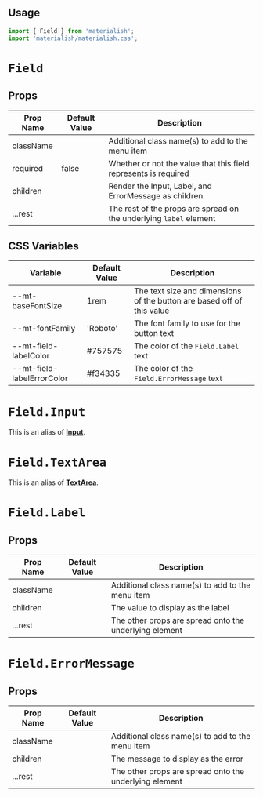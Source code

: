 ## Usage

```jsx
import { Field } from 'materialish';
import 'materialish/materialish.css';
```

# `Field`

## Props

| Prop Name | Default Value | Description                                                        |
| --------- | ------------- | ------------------------------------------------------------------ |
| className |               | Additional class name(s) to add to the menu item                   |
| required  | false         | Whether or not the value that this field represents is required    |
| children  |               | Render the Input, Label, and ErrorMessage as children              |
| ...rest   |               | The rest of the props are spread on the underlying `label` element |

## CSS Variables

| Variable                   | Default Value | Description                                                            |
| -------------------------- | ------------- | ---------------------------------------------------------------------- |
| --mt-baseFontSize          | 1rem          | The text size and dimensions of the button are based off of this value |
| --mt-fontFamily            | 'Roboto'      | The font family to use for the button text                             |
| --mt-field-labelColor      | #757575       | The color of the `Field.Label` text                                    |
| --mt-field-labelErrorColor | #f34335       | The color of the `Field.ErrorMessage` text                             |

# `Field.Input`

This is an alias of [**Input**](/components/input).

# `Field.TextArea`

This is an alias of [**TextArea**](/components/text-area).

# `Field.Label`

## Props

| Prop Name | Default Value | Description                                            |
| --------- | ------------- | ------------------------------------------------------ |
| className |               | Additional class name(s) to add to the menu item       |
| children  |               | The value to display as the label                      |
| ...rest   |               | The other props are spread onto the underlying element |

# `Field.ErrorMessage`

## Props

| Prop Name | Default Value | Description                                            |
| --------- | ------------- | ------------------------------------------------------ |
| className |               | Additional class name(s) to add to the menu item       |
| children  |               | The message to display as the error                    |
| ...rest   |               | The other props are spread onto the underlying element |
